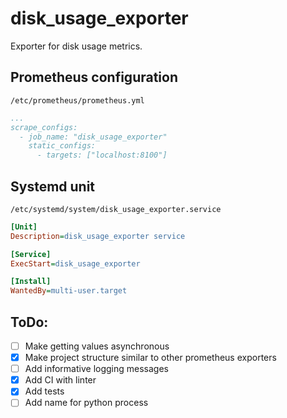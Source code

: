 # disk_usage_exporter
Exporter for disk usage metrics.

## Prometheus configuration
`/etc/prometheus/prometheus.yml`
```yml
...
scrape_configs:
  - job_name: "disk_usage_exporter"
    static_configs:
      - targets: ["localhost:8100"] 
```

## Systemd unit
`/etc/systemd/system/disk_usage_exporter.service`
```ini
[Unit]
Description=disk_usage_exporter service

[Service]
ExecStart=disk_usage_exporter

[Install]
WantedBy=multi-user.target
```

## ToDo:
- [ ] Make getting values asynchronous
- [x] Make project structure similar to other prometheus exporters
- [ ] Add informative logging messages
- [x] Add CI with linter
- [x] Add tests
- [ ] Add name for python process
